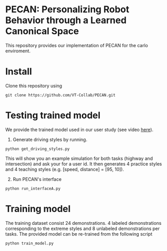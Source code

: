 # PECAN: Personalizing Robot Behavior through a Learned Canonical Space

This repository provides our implementation of PECAN for the carlo enviroment. 

# Install

Clone this repository using 

```
git clone https://github.com/VT-Collab/PECAN.git
```

# Testing trained model

We provide the trained model used in our user study (see video [here](https://youtu.be/wRJpyr23PKI)).

1. Generate driving styles by running.
```
python get_driving_styles.py
```
This will show you an example simulation for both tasks (highway and intersection) and ask your for a user id. It then generates 4 practice styles and 4 teaching styles (e.g. [speed, distance] = [95, 10]).

2. Run PECAN's interface
```
python run_interfaceA.py
```

# Training model

The training dataset consist 24 demonstrations. 4 labeled demonstrations corresponding to the extreme styles and 8 unlabeled demonstrations per tasks. The provided model can be re-trained from the following script 

```
python train_model.py
```




